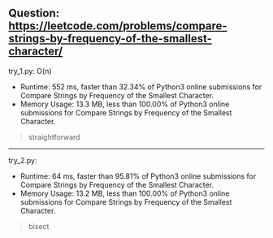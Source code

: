 Question: https://leetcode.com/problems/compare-strings-by-frequency-of-the-smallest-character/
---

try_1.py: O(n)

* Runtime: 552 ms, faster than 32.34% of Python3 online submissions for Compare Strings by Frequency of the Smallest Character.
* Memory Usage: 13.3 MB, less than 100.00% of Python3 online submissions for Compare Strings by Frequency of the Smallest Character.

> straightforward

---

try_2.py:
* Runtime: 64 ms, faster than 95.81% of Python3 online submissions for Compare Strings by Frequency of the Smallest Character.
* Memory Usage: 13.2 MB, less than 100.00% of Python3 online submissions for Compare Strings by Frequency of the Smallest Character.

> bisect
